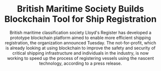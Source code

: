 ---
layout: "post"
title: "British Maritime Society Builds Blockchain Tool for Ship Registration"
subtitle: "British maritime classification society Lloyd's Register has developed a prototype blockchain platform aimed to enable more efficient shipping registration, the organization announced Tuesday. The not-for-profit, which is already looking at using blockchain to improve the safety and security of critical shipping infrastructure and individuals in the industry, is now working to speed up the process of registering vessels using the nascent technology, according to a press release."
image: "coindesk.jpg"
category: "News"
link:
  type: "external"
  url: "https://www.coindesk.com/british-maritime-society-builds-blockchain-tool-for-ship-registration/"
---